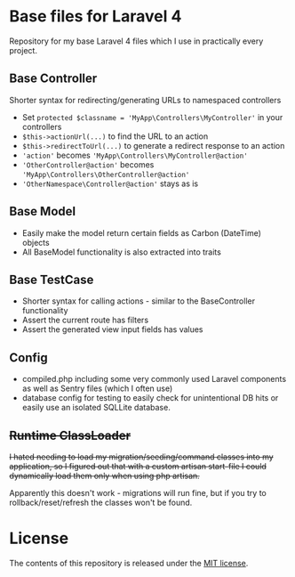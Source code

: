 # Base files for Laravel 4
Repository for my base Laravel 4 files which I use in practically every project.

## Base Controller
Shorter syntax for redirecting/generating URLs to namespaced controllers

- Set `protected $classname = 'MyApp\Controllers\MyController'` in your controllers
- `$this->actionUrl(...)` to find the URL to an action
- `$this->redirectToUrl(...)` to generate a redirect response to an action
- `'action'` becomes `'MyApp\Controllers\MyController@action'`
- `'OtherController@action'` becomes `'MyApp\Controllers\OtherController@action'`
- `'OtherNamespace\Controller@action'` stays as is

## Base Model
- Easily make the model return certain fields as Carbon (DateTime) objects
- All BaseModel functionality is also extracted into traits

## Base TestCase
- Shorter syntax for calling actions - similar to the BaseController functionality
- Assert the current route has filters
- Assert the generated view input fields has values

## Config
- compiled.php including some very commonly used Laravel components as well as Sentry files (which I often use)
- database config for testing to easily check for unintentional DB hits or easily use an isolated SQLLite database.

## ~~Runtime ClassLoader~~
~~I hated needing to load my migration/seeding/command classes into my application, so I figured out that with a custom artisan start-file I could dynamically load them only when using php artisan.~~

Apparently this doesn't work - migrations will run fine, but if you try to rollback/reset/refresh the classes won't be found.

# License
The contents of this repository is released under the [MIT license](http://opensource.org/licenses/MIT).